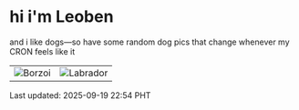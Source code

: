 # hi i'm Leoben

and i like dogs—so have some random dog pics that change whenever my CRON feels like it

|  |  |
|--------|----------|
| ![Borzoi](https://random-dog-vercel.vercel.app/api/random-borzoi?v=1758293653) | ![Labrador](https://random-dog-vercel.vercel.app/api/random-labrador?v=1758293653) |

Last updated: 2025-09-19 22:54 PHT
